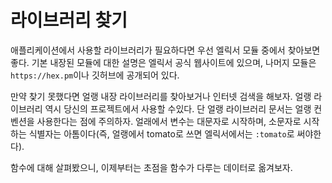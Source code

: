 # 라이브러리 찾기

애플리케이션에서 사용할 라이브러리가 필요하다면 우선 엘릭서 모듈 중에서 찾아보면 좋다. 기본 내장된 모듈에 대한 설명은 엘릭서 공식 웹사이트에 있으며, 나머지 모듈은 `https://hex.pm`이나 깃허브에 공개되어 있다.

만약 찾기 못했다면 얼랭 내장 라이브러리를 찾아보거나 인터넷 검색을 해보자. 얼랭 라이브러리 역시 당신의 프로젝트에서 사용할 수있다. 단 얼랭 라이브러리 문서는 얼랭 컨벤션을 사용한다는 점에 주의하자. 얼래에서 변수는 대문자로 시작하며, 소문자로 시작하는 식별자는 아톰이다(즉, 얼랭에서 tomato로 쓰면 엘릭서에서는 `:tomato`로 써야한다).

함수에 대해 살펴봤으니, 이제부터는 초점을 함수가 다루는 데이터로 옮겨보자.